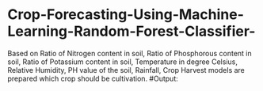 # Crop-Forecasting-Using-Machine-Learning-Random-Forest-Classifier-
Based on Ratio of Nitrogen content in soil, Ratio of Phosphorous content in soil, Ratio of Potassium content in soil, Temperature in degree Celsius, Relative Humidity, PH value of the soil, Rainfall, Crop  Harvest models are prepared which crop should be cultivation. 
#Output:
